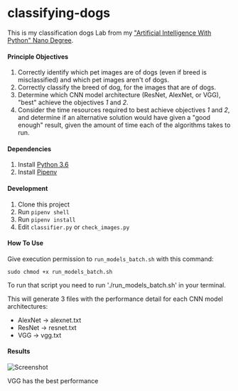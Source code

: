 # classifying-dogs

This is my classification dogs Lab from my ["Artificial Intelligence With Python" Nano Degree](https://www.udacity.com/course/ai-programming-python-nanodegree--nd089).

#### Principle Objectives

1. Correctly identify which pet images are of dogs (even if breed is misclassified) and which pet images aren't of dogs.
2. Correctly classify the breed of dog, for the images that are of dogs.
3. Determine which CNN model architecture (ResNet, AlexNet, or VGG), "best" achieve the objectives _1_ and _2_.
4. Consider the time resources required to best achieve objectives _1_ and _2_, and determine if an alternative solution would have given a "good enough" result, given the amount of time each of the algorithms takes to run.

#### Dependencies

1. Install [Python 3.6](https://www.python.org/downloads/)
2. Install [Pipenv](https://pipenv.readthedocs.io/en/latest/)

#### Development

1. Clone this project
2. Run `pipenv shell`
3. Run `pipenv install`
4. Edit `classifier.py` or `check_images.py`

#### How To Use

Give execution permission to `run_models_batch.sh` with this command:

```
sudo chmod +x run_models_batch.sh
```

To run that script you need to run './run_models_batch.sh' in your terminal.

This will generate 3 files with the performance detail for each CNN model architectures:

* AlexNet -> alexnet.txt
* ResNet -> resnet.txt
* VGG -> vgg.txt

#### Results

![Screenshot](https://raw.githubusercontent.com/Ajeo/classifying-dogs/master/screenshots/results.png)

VGG has the best performance
